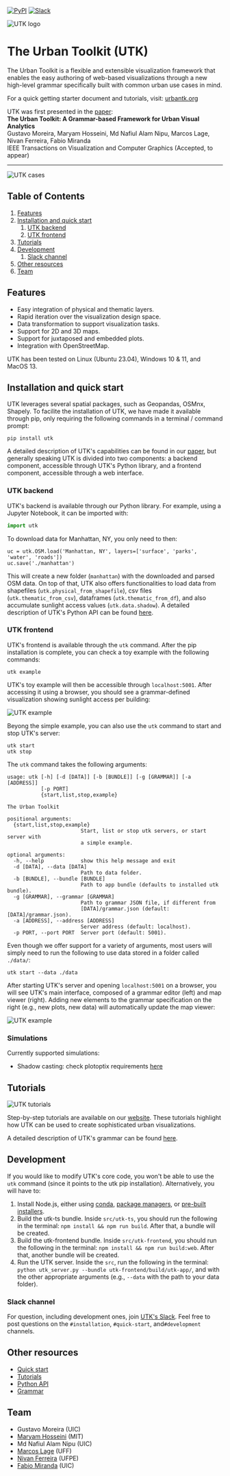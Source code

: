 [![PyPI](https://img.shields.io/pypi/v/utk)](https://pypi.org/project/utk/) [![Slack](https://img.shields.io/badge/slack-4A154B)](https://join.slack.com/t/urbantk/shared_invite/zt-22g7ui2s4-MNKvQ2iL7wc3SmpKnPiL0A)

![UTK logo](https://github.com/urban-toolkit/utk/blob/master/images/logo.jpg?raw=true)

# The Urban Toolkit (UTK)

The Urban Toolkit is a flexible and extensible visualization framework that enables the easy authoring of web-based visualizations
through a new high-level grammar specifically built with common urban use cases in mind.

For a quick getting starter document and tutorials, visit: [urbantk.org](http://urbantk.org)

UTK was first presented in the [paper](https://arxiv.org/abs/2308.07769):  
**The Urban Toolkit: A Grammar-based Framework for Urban Visual Analytics**  
Gustavo Moreira, Maryam Hosseini, Md Nafiul Alam Nipu, Marcos Lage, Nivan Ferreira, Fabio Miranda  
IEEE Transactions on Visualization and Computer Graphics (Accepted, to appear)

---

![UTK cases](https://github.com/urban-toolkit/utk/blob/master/images/image-1.png?raw=true)

## Table of Contents
1. [Features](#features)
2. [Installation and quick start](#installation-and-quick-start)
    1. [UTK backend](#utk-backend)
    2. [UTK frontend](#utk-frontend)
3. [Tutorials](#tutorials)
4. [Development](#development)
    1. [Slack channel](#slack-channel)
6. [Other resources](#other-resources)
7. [Team](#team)

## Features
- Easy integration of physical and thematic layers.
- Rapid iteration over the visualization design space.
- Data transformation to support visualization tasks.
- Support for 2D and 3D maps.
- Support for juxtaposed and embedded plots.
- Integration with OpenStreetMap.

UTK has been tested on Linux (Ubuntu 23.04), Windows 10 & 11, and MacOS 13.


## Installation and quick start

UTK leverages several spatial packages, such as Geopandas, OSMnx, Shapely. To facilite the installation of UTK, we have made it available through pip, only requiring the following commands in a terminal / command prompt:

```console
pip install utk
```

A detailed description of UTK's capabilities can be found in our [paper](https://arxiv.org/abs/2308.07769), but generally speaking UTK is divided into two components: a backend component, accessible through UTK's Python library, and a frontend component, accessible through a web interface.

### UTK backend

UTK's backend is available through our Python library. For example, using a Jupyter Notebook, it can be imported with:

```python
import utk
```

To download data for Manhattan, NY, you only need to then:
```
uc = utk.OSM.load('Manhattan, NY', layers=['surface', 'parks', 'water', 'roads'])
uc.save('./manhattan')
```

This will create a new folder (``manhattan``) with the downloaded and parsed OSM data. On top of that, UTK also offers functionalities to load data from shapefiles (``utk.physical_from_shapefile``), csv files (``utk.thematic_from_csv``), dataframes (``utk.thematic_from_df``), and also accumulate sunlight access values (``utk.data.shadow``). A detailed description of UTK's Python API can be found [here](https://github.com/urban-toolkit/utk/blob/master/API.md).


### UTK frontend

UTK's frontend is available through the ``utk`` command. After the pip installation is complete, you can check a toy example with the following commands:

```console
utk example
```

UTK's toy example will then be accessible through ``localhost:5001``. After accessing it using a browser, you should see a grammar-defined visualization showing sunlight access per building:

![UTK example](https://github.com/urban-toolkit/utk/blob/master/images/example_full.png?raw=true)


Beyong the simple example, you can also use the ``utk`` command to start and stop UTK's server:

```console
utk start
utk stop
```

The ``utk`` command takes the following arguments:
```
usage: utk [-h] [-d [DATA]] [-b [BUNDLE]] [-g [GRAMMAR]] [-a [ADDRESS]]
           [-p PORT]
           {start,list,stop,example}

The Urban Toolkit

positional arguments:
  {start,list,stop,example}
                        Start, list or stop utk servers, or start server with
                        a simple example.

optional arguments:
  -h, --help            show this help message and exit
  -d [DATA], --data [DATA]
                        Path to data folder.
  -b [BUNDLE], --bundle [BUNDLE]
                        Path to app bundle (defaults to installed utk bundle).
  -g [GRAMMAR], --grammar [GRAMMAR]
                        Path to grammar JSON file, if different from
                        [DATA]/grammar.json (default: [DATA]/grammar.json).
  -a [ADDRESS], --address [ADDRESS]
                        Server address (default: localhost).
  -p PORT, --port PORT  Server port (default: 5001).
```

Even though we offer support for a variety of arguments, most users will simply need to run the following to use data stored in a folder called ``./data/``:

```console
utk start --data ./data
```

After starting UTK's server and opening ``localhost:5001`` on a browser, you will see UTK's main interface, composed of a grammar editor (left) and map viewer (right). Adding new elements to the grammar specification on the right (e.g., new plots, new data) will automatically update the map viewer:

![UTK example](https://github.com/urban-toolkit/utk/blob/master/images/example.gif?raw=true)

### Simulations 

Currently supported simulations: 
- Shadow casting: check plotoptix requirements [here](https://plotoptix.rnd.team/)

## Tutorials

![UTK tutorials](https://github.com/urban-toolkit/utk/blob/master/images/tutorials.png?raw=true)

Step-by-step tutorials are available on our [website](http://urbantk.org/home-tutorials). These tutorials highlight how UTK can be used to create sophisticated urban visualizations.

A detailed description of UTK's grammar can be found [here](https://github.com/urban-toolkit/utk/blob/master/grammar.md).

## Development

If you would like to modify UTK's core code, you won't be able to use the ``utk`` command (since it points to the utk pip installation). Alternatively, you will have to:
1. Install Node.js, either using [conda](https://anaconda.org/conda-forge/nodejs), [package managers](https://nodejs.org/en/download/package-manager), or [pre-built installers](https://nodejs.org/en/download).
2. Build the utk-ts bundle. Inside ``src/utk-ts``, you should run the following in the terminal: ``npm install && npm run build``. After that, a bundle will be created.
3. Build the utk-frontend bundle. Inside ``src/utk-frontend``, you should run the following in the terminal: ``npm install && npm run build:web``. After that, another bundle will be created.
4. Run the UTK server. Inside the ``src``, run the following in the terminal: ``python utk_server.py --bundle utk-frontend/build/utk-app/``, and with the other appropriate arguments (e.g., ``--data`` with the path to your data folder).

### Slack channel

For question, including development ones, join [UTK's Slack](https://join.slack.com/t/urbantk/shared_invite/zt-22g7ui2s4-MNKvQ2iL7wc3SmpKnPiL0A). Feel free to post questions on the ``#installation``, ``#quick-start``, and``#development`` channels.

## Other resources
- [Quick start](http://urbantk.org/get-started/)
- [Tutorials](http://urbantk.org/home-tutorials/)
- [Python API](https://github.com/urban-toolkit/utk/blob/master/API.md)
- [Grammar](https://github.com/urban-toolkit/utk/blob/master/grammar.md)

## Team
- Gustavo Moreira (UIC)
- [Maryam Hosseini](https://www.maryamhosseini.me/) (MIT)
- Md Nafiul Alam Nipu (UIC)
- [Marcos Lage](http://www.ic.uff.br/~mlage/) (UFF)
- [Nivan Ferreira](https://www.cin.ufpe.br/~nivan/) (UFPE)
- [Fabio Miranda](https://fmiranda.me) (UIC)


